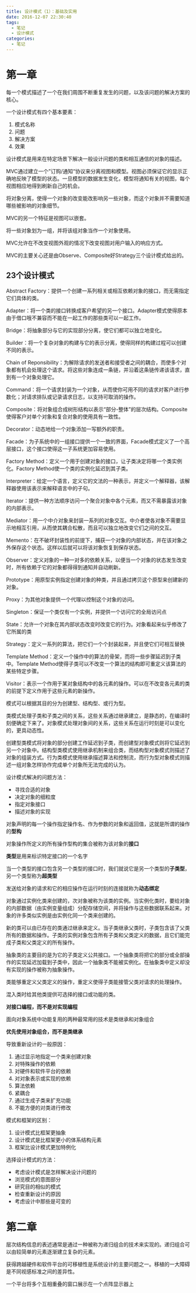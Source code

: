 ```yaml
---
title: 设计模式（1）：基础及实用
date: 2016-12-07 22:30:40
tags:
  - 笔记
  - 设计模式
categories:
  - 笔记
---
```


# 第一章


每一个模式描述了一个在我们周围不断重复发生的问题，以及该问题的解决方案的核心。


一个设计模式有四个基本要素：


1. 模式名称
2. 问题
3. 解决方案
4. 效果


设计模式是用来在特定场景下解决一般设计问题的类和相互通信的对象的描述。


MVC通过建立一个”订购/通知“协议来分离视图和模型。视图必须保证它的显示正确地反映了模型的状态。一旦模型的数据发生变化，模型将通知有关的视图，每个视图相应地得到刷新自己的机会。


将对象分离，使得一个对象的改变能改影响另一些对象，而这个对象并不需要知道哪些被影响的对象细节。


MVC的另一个特征是视图可以嵌套。


将一些对象划为一组，并将该组对象当作一个对象使用。


MVC允许在不改变视图外观的情况下改变视图对用户输入的响应方式。


MVC的主要关心还是由Observe、Composite好Strategy三个设计模式给出的。


## 23个设计模式


Abstract Factory：提供一个创建一系列相关或相互依赖对象的接口，而无需指定它们具体的类。


Adapter：将一个类的接口转换成客户希望的另一个接口。Adapter模式使得原本由于借口哦不兼容而不能在一起工作的那些类可以一起工作。


Bridge：将抽象部分与它的实现部分分离，使它们都可以独立地变化。


Builder：将一个复杂对象的构建与它的表示分离，使得同样的构建过程可以创建不同的表示。


Chain of Reponsibility：为解除请求的发送者和接受者之间的耦合，而使多个对象都有机会处理这个请求。将这些对象连成一条链，并沿着这条链传递该请求，直到有一个对象处理它。


Command：将一个请求封装为一个对象，从而使你可用不同的请求对客户进行参数化；对请求排队或记录请求日志，以支持可取消的操作。


Composite：将对象组合成树形结构以表示“部分-整体”的层次结构。Composite使得客户对单个对象和复合对象的使用具有一致性。


Decorator：动态地给一个对象添加一写额外的职责。


Facade：为子系统中的一组接口提供一个一致的界面，Facade模式定义了一个高层接口，这个接口使得这一子系统更加容易使用。


Factory Method：定义一个用于创建对象的接口，让子类决定将哪一个类实例化。Factory Method使一个类的实例化延迟到其子类。


Interpreter：给定一个语言，定义它的文法的一种表示，并定义一个解释器，该解释器使用该表示来解释语言中的子句。


Iterator：提供一种方法顺序访问一个聚合对象中各个元素，而又不需暴露该对象的内部表示。


Mediator：用一个中介对象来封装一系列的对象交互。中介者使各对象不需要显示地相互引用，从而使其耦合松散，而且可以独立地改变它们之间的交互。


Memento：在不破坏封装性的前提下，捕获一个对象的内部状态，并在该对象之外保存这个状态。这样以后就可以将该对象恢复到保存状态。


Observer：定义对象的一种一对多的依赖关系，以便当一个对象的状态发生改变时，所有依赖于它的对象都得得到通知并自动刷新。


Prototype：用原型实例指定创建对象的种类，并且通过拷贝这个原型来创建新的对象。


Proxy：为其他对象提供一个代理以控制这个对象的访问。


Singleton：保证一个类仅有一个实例，并提供一个访问它的全局访问点


State：允许一个对象在其内部状态改变时改变它的行为。对象看起来似乎修改了它所属的类


Strategy：定义一系列的算法，把它们一个个封装起来，并且使它们可相互替换


Template Method：定义一个操作中的算法的骨架，而将一些步骤延迟到子类中。Template Method使得子类可以不改变一个算法的结构即可重定义该算法的某些特定步骤。


Visitor：表示一个作用于某对象结构中的各元素的操作。可以在不改变各元素的类的前提下定义作用于这些元素的新操作。


模式可以根据其目的分为创建型、结构型、或行为型。


类模式处理子类和子类之间的关系，这些关系通过继承建立，是静态的，在编译时刻便确定下来了。对象模式处理对象间的关系，这些关系在运行时刻是可以变化的，更具动态性。


创建型类模式将对象的部分创建工作延迟到子类，而创建型对象模式则将它延迟到另一个对象中。结构型类模式使用继承机制来组合类，而结构型对象模式则描述了对象的组装方式。行为类模式使用继承描述算法和控制流，而行为型对象模式则描述一组对象怎样协作完成单个对象所无法完成的认为。


设计模式解决的问题方法：


* 寻找合适的对象
* 决定对象的细粒度
* 指定对象接口
* 描述对象的实现


对象声明的每一个操作指定操作名、作为参数的对象和返回值，这就是所谓的操作的**型构**


对象操作所定义的所有操作型构的集合被称为该对象的**接口**


**类型**是用来标识特定接口的一个名字


当一个类型的接口包含另一个类型的接口时，我们就说它是另一个类型的**子类型**，另一个类型称为**超类型**


发送给对象的请求和它的相应操作在运行时刻的连接就称为**动态绑定**


对象通过实例化类来创建的，次对象被称为该类的实例。当实例化类时，要给对象的内部数据（由实例变量组成）分配存储空间，并将操作与这些数据联系起来。对象的许多类似实例是由实例化同一个类来创建的。


新的类可以由已存在的类通过继承来定义。当子类继承父类时，子类包含该了父类所有的数据和操作。子类的实例对象包含所有子类和父类定义的数据，且它们能完成子类和父类定义的所有操作。


抽象类的主要目的是为它的子类定义公共接口。一个抽象类将把它的部分或全部操作的实现延迟加载到子类中，因此一个抽象类不能被实例化。在抽象类中定义却没有实现的操作被称为抽象操作。


类能够重定义父类定义的操作，重定义使得子类能接管父类对请求的处理操作。


混入类时给其他类提供可选择的接口或功能的类。


**对接口编程，而不是对实现编程**


面向对象系统中功能复用的两种最常用的技术是类继承和对象组合


**优先使用对象组合，而不是类继承**


导致重新设计的一般原因：


1. 通过显示地指定一个类来创建对象
2. 对特殊操作的依赖
3. 对硬件和软件平台的依赖
4. 对对象表示或实现的依赖
5. 算法依赖
6. 紧耦合
7. 通过生成子类来扩充功能
8. 不能方便的对类进行修改


模式和框架的区别：


1. 设计模式比框架更抽象
2. 设计模式是比框架更小的体系结构元素
3. 框架比设计模式更加特例化


选择设计模式的方法：


* 考虑设计模式是怎样解决设计问题的
* 浏览模式的意图部分
* 研究目的相似的模式
* 检查重新设计的原因
* 考虑设计中那些是可变的


# 第二章


层次结构信息的表述通常是通过一种被称为递归组合的技术来实现的。递归组合可以由较简单的元素逐渐建立复杂的元素。


获得跨越硬件和软件平台的可移植性是系统设计的主要问题之一。移植的一大障碍是不同视感标准之间的差异性。


一个平台将多个互相重叠的窗口展示在一个点阵显示器上